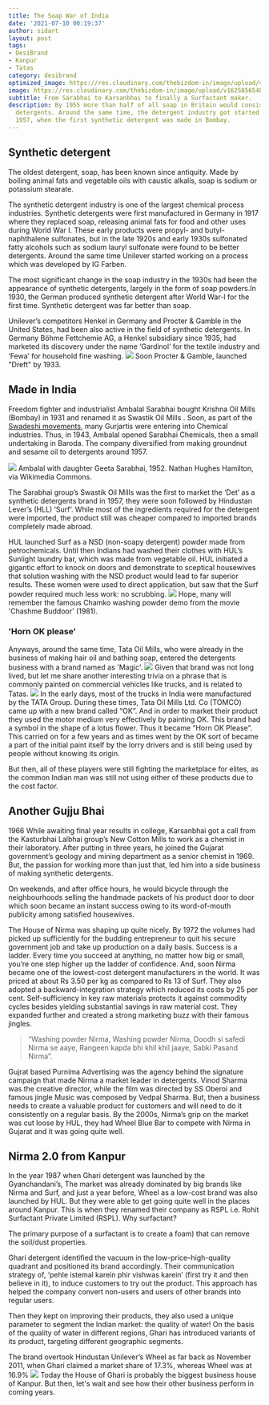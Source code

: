 ```yaml
---
title: The Soap War of India
date: '2021-07-10 00:19:37'
author: sidart
layout: post
tags:
- DesiBrand
- Kanpur
- Tatas
category: desibrand
optimized_image: https://res.cloudinary.com/thebizdom-in/image/upload/v1625856548/Soap_ua6xk0.png
image: https://res.cloudinary.com/thebizdom-in/image/upload/v1625856548/Soap_ua6xk0.png
subtitle: From Sarabhai to Karsanbhai to finally a Surfactant maker.
description: By 1955 more than half of all soap in Britain would consist of synthetic
  detergents. Around the same time, the detergent industry got started in India in
  1957, when the first synthetic detergent was made in Bombay.
---
```


## Synthetic detergent 
The oldest detergent, soap, has been known since antiquity. Made by boiling animal fats and vegetable oils with caustic alkalis, soap is sodium or potassium stearate. 

The synthetic detergent industry is one of the largest chemical process industries. Synthetic detergents were first manufactured in Germany in 1917 where they replaced soap, releasing animal fats for food and other uses during World War I. These early products were propyl- and butyl-naphthalene sulfonates, but in the late 1920s and early 1930s sulfonated fatty alcohols such as sodium lauryl sulfonate were found to be better detergents.
 Around the same time Unilever started working on a process which was developed by IG Farben.

The most significant change in the soap industry in the 1930s had been the appearance of synthetic detergents, largely in the form of soap powders.In 1930, the German produced synthetic detergent after World War-I for the first time. Synthetic detergent was far better than soap. 

Unilever’s competitors Henkel in Germany and Procter & Gamble in the United States, had been also active in the field of synthetic detergents. In Germany Böhme Fettchemie AG, a Henkel subsidiary since 1935, had marketed its discovery under the name ‘Gardinol’ for the textile industry and ‘Fewa’ for household fine washing. 
![](https://res.cloudinary.com/thebizdom-in/image/upload/v1625855612/fawa_qmu9r9.jpg)
Soon Procter & Gamble, launched "Dreft" by 1933.

## Made in India
Freedom fighter and industrialist Ambalal Sarabhai bought Krishna Oil Mills (Bombay) in 1931 and renamed it as Swastik Oil Mills . Soon, as part of the [Swadeshi movements](https://www.thebizdom.in/swadeshi-movement/), many Gurjartis were entering into Chemical industries. Thus,  in 1943, Ambalal opened Sarabhai Chemicals, then a small undertaking in Baroda. The company diversified from making groundnut and sesame oil to detergents around 1957. 

![](https://upload.wikimedia.org/wikipedia/commons/a/ad/Gita_and_Ambalal%2C_Ahmedabad%2C_1952.jpg)
Ambalal with daughter Geeta Sarabhai, 1952. Nathan Hughes Hamilton, via Wikimedia Commons.

The Sarabhai group’s Swastik Oil Mills was the first to market the ‘Det’ as a synthetic detergents brand in 1957, they were soon followed by Hindustan Lever’s (HLL) ‘Surf‘. While most of the ingredients required for the detergent were imported, the product still was cheaper compared to imported brands completely made abroad.

HUL launched Surf as a NSD (non-soapy detergent) powder made from petrochemicals. Until then Indians had washed their clothes with HUL’s Sunlight laundry bar, which was made from vegetable oil. HUL initiated a gigantic effort to knock on doors and demonstrate to sceptical housewives that solution washing with the NSD product would lead to far superior results. These women were used to direct application, but saw that the Surf powder required much less work: no scrubbing. 
![](https://res.cloudinary.com/thebizdom-in/image/upload/v1625855611/Chamko_bpkar5.jpg)
Hope, many will remember the famous Chamko washing powder demo from the movie 'Chashme Buddoor' (1981).
### 'Horn OK please'
Anyways, around the same time, Tata Oil Mills, who were already in the business of making hair oil and bathing soap, entered the detergents business with a brand named as 'Magic'. 
![](https://res.cloudinary.com/thebizdom-in/image/upload/v1625855611/Soap_war_mqn5gs.jpg)
Given that brand was not long lived, but let me share another interesting trivia on a phrase that is commonly painted on commercial vehicles like trucks, and is related to Tatas.
![](https://res.cloudinary.com/thebizdom-in/image/upload/v1625855611/ok1_fm8il9.jpg)
In the early days, most of the trucks in India were manufactured by the TATA Group. During these times, Tata Oil Mills Ltd. Co (TOMCO) came up with a new brand called “OK”. And in order to market their product they used the motor medium very effectively by painting OK. 
This brand had a symbol in the shape of a lotus flower. Thus it became “Horn OK Please”. This carried on for a few years and as times went by the OK sort of became a part of the initial paint itself by the lorry drivers and is still being used by people without knowing its origin.

But then, all of these players were still fighting the marketplace for elites, as the common Indian man was still not using either of these products due to the cost factor.
## Another Gujju Bhai
1966 While awaiting final year results in college, Karsanbhai got a call from the Kasturbhai Lalbhai group’s New Cotton Mills to work as a chemist in their laboratory. After putting in three years, he joined the Gujarat government’s geology and mining department as a senior chemist in 1969. But, the passion for working more than just that, led him into a side business of making synthetic detergents.

On weekends, and after office hours, he would bicycle through the neighbourhoods selling the handmade packets of his product door to door which soon became an instant success owing to its word-of-mouth publicity among satisfied housewives. 

The House of Nirma was shaping up quite nicely. 
By 1972 the volumes had picked up sufficiently for the budding entrepreneur to quit his secure government job and take up production on a daily basis. Success is a ladder. Every time you succeed at anything, no matter how big or small, you’re one step higher up the ladder of confidence. And, soon Nirma became one of the lowest-cost detergent manufacturers in the world. It was priced at about Rs 3.50 per kg as compared to Rs 13 of Surf. They also adopted a backward-integration strategy which reduced its costs by 25 per cent. Self-sufficiency in key raw materials protects it against commodity cycles besides yielding substantial savings in raw material cost.
They expanded further and created a strong marketing buzz with their famous jingles.
> “Washing powder Nirma, 
> Washing powder Nirma,
Doodh si safedi Nirma se aaye,
Rangeen kapda bhi khil khil jaaye,
Sabki Pasand Nirma”.

Gujrat based Purnima Advertising was the agency behind the signature campaign that made Nirma a market leader in detergents. Vinod Sharma was the creative director, while the film was directed by SS Oberoi and famous jingle Music was composed by Vedpal Sharma.
But, then a business needs to create a valuable product for customers and will need to do it consistently on a regular basis. By the 2000s, Nirma’s grip on the market was cut loose by HUL, they had Wheel Blue Bar to compete with Nirma in Gujarat and it was going quite well.

## Nirma 2.0 from Kanpur
In the year 1987 when Ghari detergent was launched by the Gyanchandani’s, The market was already dominated by big brands like Nirma and Surf, and just a year before, Wheel as a low-cost brand was also launched by HUL. But they were able to get going quite well in the places around Kanpur. This is when they renamed their company as RSPL i.e. Rohit Surfactant Private Limited (RSPL). Why surfactant?

The primary purpose of a surfactant is to create a foam) that can remove the soil/dust properties.

Ghari detergent identified the vacuum in the low-price–high-quality quadrant and positioned its brand accordingly. Their communication strategy of, ‘pehle istemal karein phir vishwas karein’ (first try it and then believe in it), to induce customers to try out the product. This approach has helped the company convert non-users and users of other brands into regular users. 

Then they kept on improving their products, they also used a unique parameter to segment the Indian market: the quality of water! On the basis of the quality of water in different regions, Ghari has introduced variants of its product, targeting different geographic segments. 

The brand overtook Hindustan Unilever’s Wheel as far back as November 2011, when Ghari claimed a market share of 17.3%, whereas Wheel was at 16.9%
![](https://res.cloudinary.com/thebizdom-in/image/upload/v1625855611/ghari1_ad91en.jpg)
Today the House of Ghari is probably the biggest business house of Kanpur. But then, let's wait and see how their other business perform in coming years.
